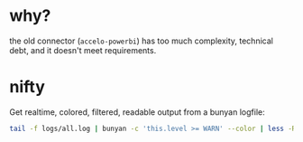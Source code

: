 # why?

the old connector (`accelo-powerbi`) has too much complexity,
technical debt, and it doesn't meet requirements.


# nifty

Get realtime, colored, filtered, readable output from a bunyan logfile:

```bash
tail -f logs/all.log | bunyan -c 'this.level >= WARN' --color | less -R +F
```
